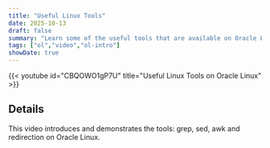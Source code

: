 ```yaml
---
title: "Useful Linux Tools"
date: 2025-10-13
draft: false
summary: "Learn some of the useful tools that are available on Oracle Linux."
tags: ["ol","video","ol-intro"]
showDate: true
---
```


{{< youtube id="CBQOWO1gP7U" title="Useful Linux Tools on Oracle Linux" >}}

## Details

This video introduces and demonstrates the tools: grep, sed, awk and redirection on Oracle Linux.
